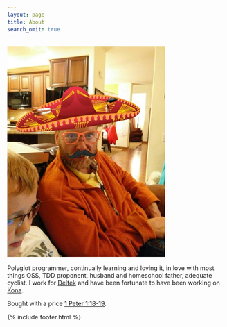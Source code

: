 ```yaml
---
layout: page
title: About
search_omit: true
---
```


![test](/images/profile.jpg)

Polyglot programmer, continually learning and loving it, in love with most things OSS, TDD proponent,
husband and homeschool father, adequate cyclist. I work for [Deltek](http://www.Deltek.com) and have been fortunate to
 have been working on [Kona](http://www.Kona.com).

Bought with a price <a href="https://www.biblegateway.com/passage/?search=1+Peter+1:18-19" target="_blank">1 Peter 1:18-19</a>.

{% include footer.html %}


